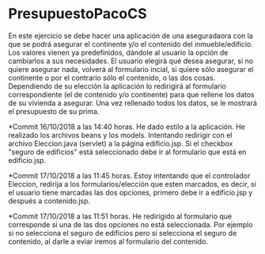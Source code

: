 # PresupuestoPacoCS
En este ejercicio se debe hacer una aplicación de una aseguradaora con la que se podrá asegurar el continente y/o el contenido del inmueble/edificio. Los valores vienen ya predefinidos, dándole al usuario la opción de cambiarlos a sus necesidades. El usuario elegirá qué desea asegurar, si no quiere asegurar nada, volverá al formulario incial, si quiere sólo asegurar el continente o por el contrario sólo el contenido, o las dos cosas. Dependiendo de su elección la aplicación lo redirigirá al formulario correspondiente (el de contenido y/o continente) para que rellene los datos de su vivienda a asegurar. Una vez rellenado todos los datos, se le mostrará el presupuesto de su prima.

*Commit 16/10/2018 a las 14:40 horas. He dado estilo a la aplicación. He realizado los archivos beans y los models. Intentando redirigir con el archivo Eleccion.java (servlet) a la página edificio.jsp. Si el checkbox "seguro de edificios" está seleccionado debe ir al formulario que está en edificio.jsp.

*Commit 17/10/2018 a las 11:45 horas. Estoy intentando que el controlador Eleccion, redirija a los formularios/elección que esten marcados, es decir, si el usuario tiene marcadas las dos opciones, primero debe ir a edificio.jsp y después a contenido.jsp.

*Commit 17/10/2018 a las 11:51 horas. He redirigido al formulario que corresponde si una de las dos opciones no está seleccionada. Por ejemplo si no selecciona el seguro de edificios pero sí selecciona el seguro de contenido, al darle a eviar iremos al formulario del contenido.
